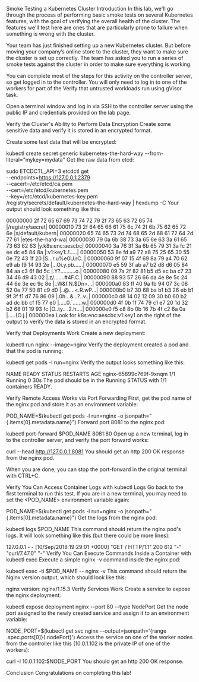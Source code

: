 Smoke Testing a Kubernetes Cluster
Introduction
In this lab, we'll go through the process of performing basic smoke tests on several Kubernetes features, with the goal of verifying the overall health of the cluster. The features we'll test here are ones that are particularly prone to failure when something is wrong with the cluster.

Your team has just finished setting up a new Kubernetes cluster. But before moving your company’s online store to the cluster, they want to make sure the cluster is set up correctly. The team has asked you to run a series of smoke tests against the cluster in order to make sure everything is working.

You can complete most of the steps for this activity on the controller server, so get logged in to the controller. You will only need to log in to one of the workers for part of the Verify that untrusted workloads run using gVisor task.

Open a terminal window and log in via SSH to the controller server using the public IP and credentials provided on the lab page.

Verify the Cluster's Ability to Perform Data Encryption
Create some sensitive data and verify it is stored in an encrypted format.

Create some test data that will be encrypted:

kubectl create secret generic kubernetes-the-hard-way --from-literal="mykey=mydata"
Get the raw data from etcd:

sudo ETCDCTL_API=3 etcdctl get \
  --endpoints=https://127.0.0.1:2379 \
  --cacert=/etc/etcd/ca.pem \
  --cert=/etc/etcd/kubernetes.pem \
  --key=/etc/etcd/kubernetes-key.pem\
  /registry/secrets/default/kubernetes-the-hard-way | hexdump -C
Your output should look something like this:

00000000  2f 72 65 67 69 73 74 72  79 2f 73 65 63 72 65 74  |/registry/secret|
00000010  73 2f 64 65 66 61 75 6c  74 2f 6b 75 62 65 72 6e  |s/default/kubern|
00000020  65 74 65 73 2d 74 68 65  2d 68 61 72 64 2d 77 61  |etes-the-hard-wa|
00000030  79 0a 6b 38 73 3a 65 6e  63 3a 61 65 73 63 62 63  |y.k8s:enc:aescbc|
00000040  3a 76 31 3a 6b 65 79 31  3a fc 21 ee dc e5 84 8a  |:v1:key1:.!.....|
00000050  53 8e fd a9 72 a8 75 25  65 30 55 0e 72 43 1f 20  |S...r.u%e0U.rC. |
00000060  9f 07 15 4f 69 8a 79 a4  70 62 e9 ab f9 14 93 2e  |...Oi.y.pb......|
00000070  e5 59 3f ab a7 b2 d8 d6  05 84 84 aa c3 6f 8d 5c  |.Y?..........o.\|
00000080  09 7a 2f 82 81 b5 d5 ec  ba c7 23 34 46 d9 43 02  |.z/.......#4F.C.|
00000090  88 93 57 26 66 da 4e 8e  5c 24 44 6e 3e ec 9c 8e  |..W&f.N.\$Dn>...|
000000a0  83 ff 40 9a fb 94 07 3c  08 52 0e 77 50 81 c9 d0  |..@....<.R.wP...|
000000b0  b7 30 68 ba b1 b3 26 eb  b1 9f 3f f1 d7 76 86 09  |.0h...&...?..v..|
000000c0  d8 14 02 12 09 30 b0 60  b2 ad dc bb cf f5 77 e0  |.....0.`......w.|
000000d0  4f 0b 1f 74 79 c1 e7 20  1d 32 b2 68 01 19 93 fc  |O..ty.. .2.h....|
000000e0  f5 c8 8b 0b 16 7b 4f c2  6a 0a                    |.....{O.j.|
000000ea
Look for k8s:enc:aescbc:v1:key1 on the right of the output to verify the data is stored in an encrypted format.

Verify that Deployments Work
Create a new deployment:

kubectl run nginx --image=nginx
Verify the deployment created a pod and that the pod is running:

kubectl get pods -l run=nginx
Verify the output looks something like this:

NAME                     READY     STATUS    RESTARTS   AGE
nginx-65899c769f-9xnqm   1/1       Running   0          30s
The pod should be in the Running STATUS with 1/1 containers READY.

Verify Remote Access Works via Port Forwarding
First, get the pod name of the nginx pod and store it as an environment variable:

POD_NAME=$(kubectl get pods -l run=nginx -o jsonpath="{.items[0].metadata.name}")
Forward port 8081 to the nginx pod:

kubectl port-forward $POD_NAME 8081:80
Open up a new terminal, log in to the controller server, and verify the port forward works:

curl --head http://127.0.0.1:8081
You should get an http 200 OK response from the nginx pod.

When you are done, you can stop the port-forward in the original terminal with CTRL+C.

Verify You Can Access Container Logs with kubectl Logs
Go back to the first terminal to run this test. If you are in a new terminal, you may need to set the <POD_NAME> environment variable again:

POD_NAME=$(kubectl get pods -l run=nginx -o jsonpath="{.items[0].metadata.name}")
Get the logs from the nginx pod:

kubectl logs $POD_NAME
This command should return the nginx pod's logs. It will look something like this (but there could be more lines):

127.0.0.1 - - [10/Sep/2018:19:29:01 +0000] "GET / HTTP/1.1" 200 612 "-" "curl/7.47.0" "-"
Verify You Can Execute Commands Inside a Container with kubectl exec
Execute a simple nginx -v command inside the nginx pod:

kubectl exec -ti $POD_NAME -- nginx -v
This command should return the Nginx version output, which should look like this:

nginx version: nginx/1.15.3
Verify Services Work
Create a service to expose the nginx deployment:

kubectl expose deployment nginx --port 80 --type NodePort
Get the node port assigned to the newly created service and assign it to an environment variable:

NODE_PORT=$(kubectl get svc nginx --output=jsonpath='{range .spec.ports[0]}{.nodePort}')
Access the service on one of the worker nodes from the controller like this (10.0.1.102 is the private IP of one of the workers):

curl -I 10.0.1.102:$NODE_PORT
You should get an http 200 OK response.

Conclusion
Congratulations on completing this lab!